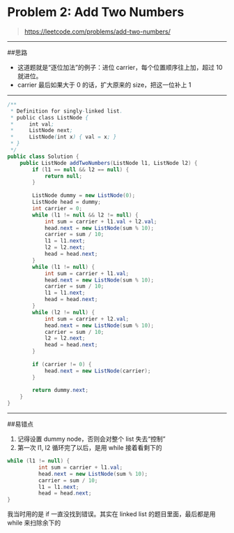 # Problem 2: Add Two Numbers

> https://leetcode.com/problems/add-two-numbers/

----------
##思路
* 这道题就是“逐位加法”的例子：进位 carrier，每个位置顺序往上加，超过 10 就进位。
* carrier 最后如果大于 0 的话，扩大原来的 size，把这一位补上 1

-----------
```java
/**
 * Definition for singly-linked list.
 * public class ListNode {
 *     int val;
 *     ListNode next;
 *     ListNode(int x) { val = x; }
 * }
 */
public class Solution {
    public ListNode addTwoNumbers(ListNode l1, ListNode l2) {
        if (l1 == null && l2 == null) {
            return null;
        }
        
        ListNode dummy = new ListNode(0);
        ListNode head = dummy;
        int carrier = 0;
        while (l1 != null && l2 != null) {
            int sum = carrier + l1.val + l2.val;
            head.next = new ListNode(sum % 10);
            carrier = sum / 10;
            l1 = l1.next;
            l2 = l2.next;
            head = head.next;
        }
        while (l1 != null) {
            int sum = carrier + l1.val;
            head.next = new ListNode(sum % 10);
            carrier = sum / 10;
            l1 = l1.next;
            head = head.next;
        }
        while (l2 != null) {
            int sum = carrier + l2.val;
            head.next = new ListNode(sum % 10);
            carrier = sum / 10;
            l2 = l2.next;
            head = head.next;
        }
        
        if (carrier != 0) {
            head.next = new ListNode(carrier);
        }
        
        return dummy.next;
    }
}
```
----
##易错点
1. 记得设置 dummy node，否则会对整个 list 失去“控制”
2. 第一次 l1, l2 循环完了以后，是用 while 接着看剩下的
```java
while (l1 != null) {
          int sum = carrier + l1.val;
          head.next = new ListNode(sum % 10);
          carrier = sum / 10;
          l1 = l1.next;
          head = head.next;
}
```
我当时用的是 if 一直没找到错误。其实在 linked list 的题目里面，最后都是用 while 来扫除余下的



